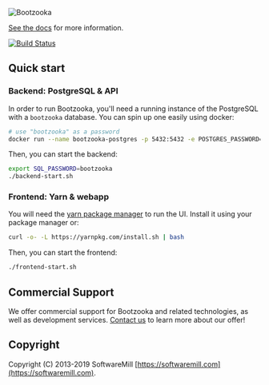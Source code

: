   ![Bootzooka](https://github.com/softwaremill/bootzooka/raw/master/banner.png)

[See the docs](http://softwaremill.github.io/bootzooka/) for more information.

[![Build Status](https://travis-ci.org/softwaremill/bootzooka.svg?branch=master)](https://travis-ci.org/softwaremill/bootzooka)

## Quick start

### Backend: PostgreSQL & API

In order to run Bootzooka, you'll need a running instance of the PostgreSQL with a `bootzooka` database. You can spin 
up one easily using docker:

```sh
# use "bootzooka" as a password
docker run --name bootzooka-postgres -p 5432:5432 -e POSTGRES_PASSWORD=bootzooka -e POSTGRES_DB=bootzooka -d postgres
```

Then, you can start the backend:

```sh
export SQL_PASSWORD=bootzooka
./backend-start.sh
```

### Frontend: Yarn & webapp

You will need the [yarn package manager](https://yarnpkg.com) to run the UI. Install it using your package manager or:

```sh
curl -o- -L https://yarnpkg.com/install.sh | bash
```

Then, you can start the frontend:

```sh
./frontend-start.sh
```

## Commercial Support

We offer commercial support for Bootzooka and related technologies, as well as development services. [Contact us](https://softwaremill.com) to learn more about our offer! 

## Copyright

Copyright (C) 2013-2019 SoftwareMill [https://softwaremill.com](https://softwaremill.com).









